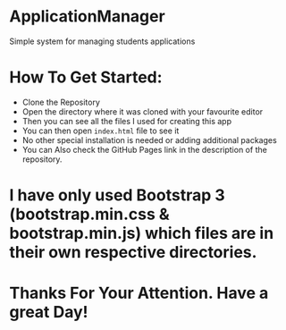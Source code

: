 # ApplicationManager
Simple system for managing students applications

# How To Get Started:
  * Clone the Repository
  * Open the directory where it was cloned with your favourite editor
  * Then you can see all the files I used for creating this app
  * You can then open `index.html` file to see it 
  * No other special installation is needed or adding additional packages
  * You can Also check the GitHub Pages link in the description of the repository.
  
  # I have only used Bootstrap 3 (bootstrap.min.css & bootstrap.min.js) which files are in their own respective directories.
  
  # Thanks For Your Attention. Have a great Day!
  
